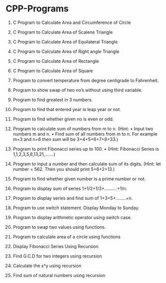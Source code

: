 # CPP-Programs

1.	C Program to Calculate Area and Circumference of Circle 
2.	C Program to Calculate Area of Scalene Triangle 
3.	C Program to Calculate Area of Equilateral Triangle 
4.	C Program to Calculate Area of Right angle Triangle 
5.	C Program to Calculate Area of Rectangle 
6.	C Program to Calculate Area of Square
7.  Program to convert temperature from degree centigrade to Fahrenheit.
8.  Program to show swap of two no’s without using third variable.
9. 	Program to find greatest in 3 numbers.
10.	Program to find that entered year is leap year or not.
11.	Program to find whether given no is even or odd.
12.	Program to calculate sum of numbers from m to n.
(Hint:
•	Input two numbers m and n.
•	Find sum of all numbers from m to n.
For example m=3 and n=8 then sum will be 3+4+5+6+7+8=33.)

13.	Program to print Fibonacci series up to 100.
•	(Hint: Fibonacci Series is 1,1,2,3,5,8,13,21,…….)

14.	Program to input a number and then calculate sum of its digits.
(Hint:  let number = 562.
Then you should print 5+6+2=13.)

15.	Program to find whether given number is a prime number or not.
16.	Program to display sum of series 1+1/2+1/3+……….+1/n. 
17.	Program to display series and find sum of 1+3+5+……..+n.
18.	Program to use switch statement. Display Monday to Sunday.
19.	Program to display arithmetic operator using switch case.
20. Program to swap two values using functions.
21. Program to calculate area of a circle using functions
22. Display Fibonacci Series Using Recursion
23. Find G.C.D for two integers using recursion
24. Calculate the x^y using recursion
25. Find sum of natural numbers using recursion
